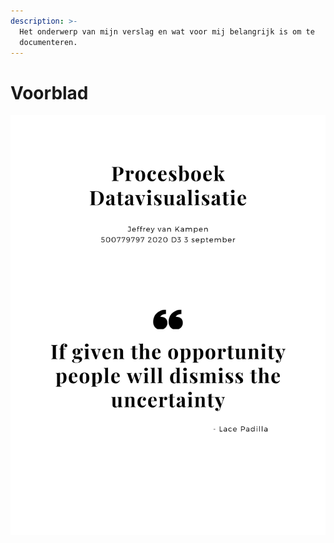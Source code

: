 ```yaml
---
description: >-
  Het onderwerp van mijn verslag en wat voor mij belangrijk is om te
  documenteren.
---
```


# Voorblad

![](.gitbook/assets/procesboek.png)

